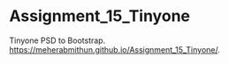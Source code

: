 # Assignment_15_Tinyone
Tinyone PSD to Bootstrap.
https://meherabmithun.github.io/Assignment_15_Tinyone/.
